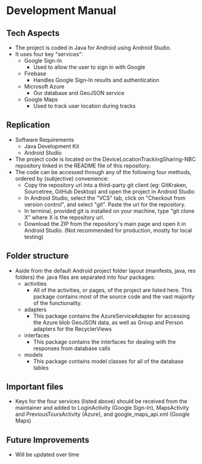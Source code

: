 # Development Manual
## Tech Aspects
- The project is coded in Java for Android using Android Studio.
- It uses four key "services":
  - Google Sign-In
    - Used to allow the user to sign in with Google
  - Firebase
    - Handles Google Sign-In results and authentication
  - Microsoft Azure
    - Our database and GeoJSON service
  - Google Maps
    - Used to track user location during tracks
## Replication
- Software Requirements
  - Java Development Kit
  - Android Studio
- The project code is located on the DeviceLocationTrackingSharing-NBC repository linked in the README file of this repository.
- The code can be accessed through any of the following four methods, ordered by (subjective) convenience:
  - Copy the repository url into a third-party git client (eg: GitKraken, Sourcetree, GitHub Desktop) and open the project in Android Studio
  - In Android Studio, select the "VCS" tab, click on "Checkout from version control", and select "git". Paste the url for the repository.
  - In terminal, provided git is installed on your machine, type "git clone X" where X is the repository url.
  - Download the ZIP from the repository's main page and open it in Android Studio. (Not recommended for production, mostly for local testing)
## Folder structure
- Aside from the default Android project folder layout (manifests, java, res folders) the .java files are separated into four packages:
  - activities
    - All of the activities, or pages, of the project are listed here. This package contains most of the source code and the vast majority of the functionality.
  - adapters
    - This package contains the AzureServiceAdapter for accessing the Azure blob GeoJSON data, as well as Group and Person adapters for the RecyclerViews
  - interfaces
    - This package contains the interfaces for dealing with the responses from database calls
  - models
    - This package contains model classes for all of the database tables
## Important files
- Keys for the four services (listed above) should be received from the maintainer and added to LoginActivity (Google Sign-In), MapsActivity and PreviousToursActivity (Azure), and google_maps_api.xml (Google Maps)
## Future Improvements
- Will be updated over time
